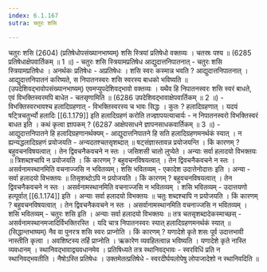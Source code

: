 ```yaml
---
index: 6.1.167
sutra: चतुरः शसि

---
```

चतुरः शसि (2604) (प्रतिषेधोपसंख्यानभाष्यम्) शसि स्त्रियां प्रतिषेधो वक्तव्यः । चतस्रः पश्य ॥ (6285 प्रतिषेधाक्षेपवार्तिकम् ॥ 1 ॥) - चतुरः शसि स्त्रियामप्रतिषेध आद्युदात्तनिपातनात् - चतुरः शसि स्त्रियामप्रतिषेधः । अनर्थकः प्रतिषेधः  -  अप्रतिषेधः । शसि स्वरः कस्मान्न भवति ? आद्युदात्तनिपातनात् । आद्युदात्तनिपातनं करिष्यते, स निपातनस्वरः शसि स्वरस्य बाधको भविष्यति ॥ (उपदेशिवद्भावोपसंख्यानभाष्यम्) एवमप्युपदेशिवद्भावो वक्तव्यः । यथैव हि निपातनस्वरः शसि स्वरं बाधते, एवं विभक्तिस्वरमपि बाधेत  -  चतसृणामिति ॥ (6286 उपदेशिवद्भावाक्षेपवार्तिकम् ॥ 2 ॥) - विभक्तिस्वरभावश्च हलादिग्रहणात् - विभक्तिस्वरस्य च भावः सिद्धः । कुतः ? हलादिग्रहणात् । यदयं षट्त्रिचतुर्भ्यो हलादिः [[6.1.179]] इति हलादिग्रहणं करोति तज्ज्ञापयत्याचार्यः  -  न निपातनस्वरो विभक्तिस्वरं बाधत इति । कथं कृत्वा ज्ञापकम् ? (6287 आक्षेपसाधने ज्ञापनसाधकवार्तिकम् ॥ 3 ॥) - आद्युदात्तनिपातने हि हलादिग्रहणानर्थक्यम् - आद्युदात्तनिपातने हि सति हलादिग्रहणमनर्थकं स्यात् । न ह्यन्यद्धलादिग्रहणं प्रयोजयति  -  अन्यदतश्चतसृशब्दात् ॥ षट्संज्ञास्तावन्न प्रयोजयन्ति । किं कारणम् ? बहुवचनविषयत्वात् । तेन द्विवचनैकवचने न स्तः । जसिशसी चातो लुप्येते । अन्याः सर्वा हलादयो विभक्तयः ॥ त्रिशब्दश्चापि न प्रयोजयति । किं कारणम् ? बहुवचनविषयत्वात् । तेन द्विवचनैकवचने न स्तः । असर्वनामस्थानमिति वचनाज्जसि न भवितव्यम्। शसि भवितव्यम्  -  एकादेश उदात्तेनोदात्तः इति । अन्या  -  सर्वा हलादयो विभक्तयः ॥ तिसृशब्दोऽपि न प्रयोजयति । किं कारणम् ? बहुवचनविषयत्वात् । तेन द्विवचनैकवचने न स्तः । असर्वनामस्थानमिति वचनाज्जसि न भवितव्यम् । शसि भवितव्यम्  -  उदात्तयणो हल्पूर्वात् [[6.1.174]] इति । अन्याः सर्वा हलादयो विभक्तयः ॥ चतुः शब्दश्चापि न प्रयोजयति । किं कारणम् ? बहुवचनविषयत्वात् । तेन द्विवचनैकवचने न स्तः । असर्वानामस्थानमिति वचनाज्जसि न भवितव्यम् । शसि भवितव्यम्  -  चतुरः शसि इति । अन्याः सर्वा हलादयो विभक्तयः ॥ तत्र चतसृशब्दादेकस्माच्छस्  -  असर्वनामस्थानमजादिर्विभक्तिरस्ति । यदि चात्र निपातनस्वरः स्यात् हलादिग्रहणमनर्थकं स्यात् ॥ (सिद्धान्तभाष्यम्) नैव वा पुनरत्र शसि स्वरः प्राप्नोति । किं कारणम् ? यणादेशे कृते शसः पूर्व उदात्तभावी नास्तीति कृत्वा । अवशिष्टस्य तर्हि प्राप्नोति । ऋकारेण व्यवहितत्वान्न भविष्यति । यणादेशे कृते नास्ति व्यवधानम् । स्थानिवद्भावाद्व्यवधानमेव । प्रतिषिध्यते तत्र स्थानिवद्भावः  -  स्वरविधिं प्रति न स्थानिवद्भवतीति । नैषोऽस्ति प्रतिषेधः । उक्तमेतत्प्रतिषेधे  -  स्वरदीर्घयलोपेषु लोपाजादेशो न स्थानिवदिति ॥ 